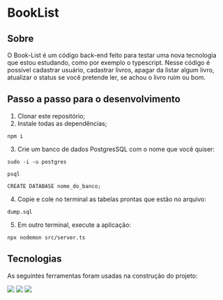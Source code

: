 
# BookList  

## Sobre

O Book-List é um código back-end feito para testar uma nova tecnologia que estou estudando, como por exemplo o typescript.
 Nesse código é possível cadastrar usuário, cadastrar livros, apagar da listar algum livro, atualizar o status se você 
pretende ler, se achou o livro ruim ou bom.



## Passo a passo para o desenvolvimento

1. Clonar este repositório;
2. Instale todas as dependências;
```
npm i
```
3. Crie um banco de dados PostgresSQL com o nome que você quiser:
```
sudo -i -u postgres

psql

CREATE DATABASE nome_do_banco;
```

4. Copie e cole no terminal as tabelas prontas que estão no arquivo:
 ```
 dump.sql
 ```
5. Em outro terminal, execute a aplicação:

```
npx nodemon src/server.ts
```

## Tecnologias
As seguintes ferramentas foram usadas na construção do projeto:

[![](https://img.shields.io/badge/Node.js-43853D?style=for-the-badge&logo=node.js&logoColor=white)](https://nodejs.org/en/)
[![](https://img.shields.io/badge/Express.js-404D59?style=for-the-badge)](https://expressjs.com/)
[![](https://img.shields.io/badge/TypeScript-007ACC?style=for-the-badge&logo=typescript&logoColor=white)](https://www.typescriptlang.org/)
